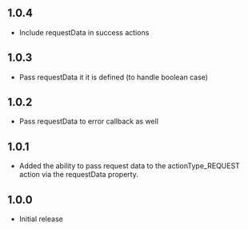 ## 1.0.4
* Include requestData in success actions

## 1.0.3
* Pass requestData it it is defined (to handle boolean case)

## 1.0.2
* Pass requestData to error callback as well

## 1.0.1
* Added the ability to pass request data to the actionType_REQUEST action via the requestData property.

## 1.0.0
* Initial release
